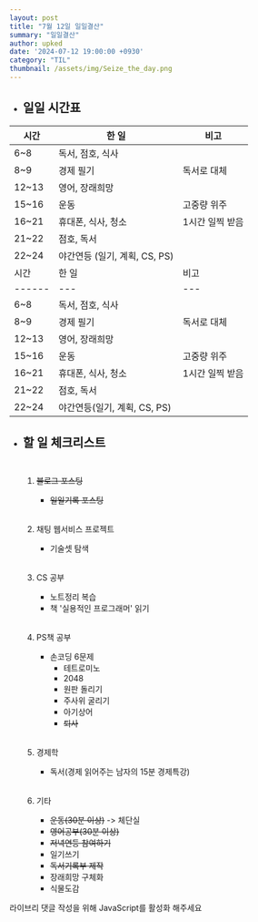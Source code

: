 ```yaml
---
layout: post
title: "7월 12일 일일결산"
summary: "일일결산"
author: upked
date: '2024-07-12 19:00:00 +0930'
category: "TIL"
thumbnail: /assets/img/Seize_the_day.png
---
```


- ## 일일 시간표<br/>
| 시간       | 한 일                           | 비고        |
|------------|--------------------------------|-------------|
| 6~8        | 독서, 점호, 식사               |             |
| 8~9        | 경제 필기                      | 독서로 대체 |
| 12~13      | 영어, 장래희망                 |             |
| 15~16      | 운동                           | 고중량 위주 |
| 16~21      | 휴대폰, 식사, 청소             | 1시간 일찍 받음 |
| 21~22      | 점호, 독서                     |             |
| 22~24      | 야간연등 (일기, 계획, CS, PS)  |             |
|시간|한 일|비고|
|------|---|---|
|6~8|독서, 점호, 식사|
|8~9|경제 필기|독서로 대체|
|12~13|영어, 장래희망|
|15~16|운동|고중량 위주|
|16~21|휴대폰, 식사, 청소|1시간 일찍 받음|
|21~22|점호, 독서|
|22~24|야간연등(일기, 계획, CS, PS)|

- ## 할 일 체크리스트<br/><br/>

    1. ~~블로그 포스팅~~
        - ~~일일기록 포스팅~~<br/><br/>


    2. 채팅 웹서비스 프로젝트
        - 기술셋 탐색<br/><br/>


    3. CS 공부
        - 노트정리 복습
        - 책 '실용적인 프로그래머' 읽기<br/><br/>


    4. PS책 공부
        - 손코딩 6문제
            - 테트로미노
            - 2048
            - 원판 돌리기
            - 주사위 굴리기
            - 아기상어
            - ~~퇴사~~<br/><br/>


    5. 경제학
        - 독서(경제 읽어주는 남자의 15분 경제특강)<br/><br/>


    6. 기타
        - ~~운동(30분 이상)~~ -> 체단실
        - ~~영어공부(30분 이상)~~
        - ~~저녁연등 참여하기~~
        - 일기쓰기
        - ~~독서기록부 제작~~
        - 장래희망 구체화
        - 식물도감



<!-- 라이브리 시티 설치 코드 -->
<div id="lv-container" data-id="city" data-uid="MTAyMC81OTk3MS8zNjQzNA==">
	<script type="text/javascript">
   (function(d, s) {
       var j, e = d.getElementsByTagName(s)[0];

       if (typeof LivereTower === 'function') { return; }

       j = d.createElement(s);
       j.src = 'https://cdn-city.livere.com/js/embed.dist.js';
       j.async = true;

       e.parentNode.insertBefore(j, e);
   })(document, 'script');
	</script>
<noscript> 라이브리 댓글 작성을 위해 JavaScript를 활성화 해주세요</noscript>
</div>
<!-- 시티 설치 코드 끝 -->

